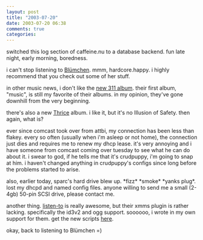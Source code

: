 ```yaml
---
layout: post
title: "2003-07-20"
date: 2003-07-20 06:38
comments: true
categories: 
---
```

switched this log section of caffeine.nu to a database backend.  fun late night, early morning, boredness.

i can't stop listening to [Bl&uuml;mchen](http://www.danceartistinfo.com/blumchen.htm).  mmm, hardcore.happy.  i highly recommend that you check out some of her stuff.

in other music news, i don't like the [new 311 album](http://www.311.com/html/evolver.html).  their first album, "music", is still my favorite of their albums.  in my opinion, they've gone downhill from the very beginning.

there's also a new [Thrice](http://www.thrice.net) album.  i like it, but it's no Illusion of Safety.  then again, what is?

ever since comcast took over from attbi, my connection has been less than flakey.  every so often (usually when i'm asleep or not home), the connection just dies and requires me to renew my dhcp lease.  it's very annoying and i have someone from comcast coming over tuesday to see what he can do about it.  i swear to god, if he tells me that it's crudpuppy, i'm going to snap at him.  i haven't changed anything in crudpuppy's configs since long before the problems started to arise.

also, earlier today, sparc's hard drive blew up.  \*fizz\* \*smoke\* \*yanks plug\*.  lost my dhcpd and named config files.  anyone willing to send me a small (2-4gb) 50-pin SCSI drive, please contact me.

another thing.  [listen-to](http://www.listen-to.com) is really awesome, but their xmms plugin is rather lacking.  specifically the id3v2 and ogg support.  soooooo, i wrote in my own support for them.  get the new scripts [here](http://caffeine.nu/~genetik/genetik-listento-xmms.tgz).

okay, back to listening to Bl&uuml;mchen =)
